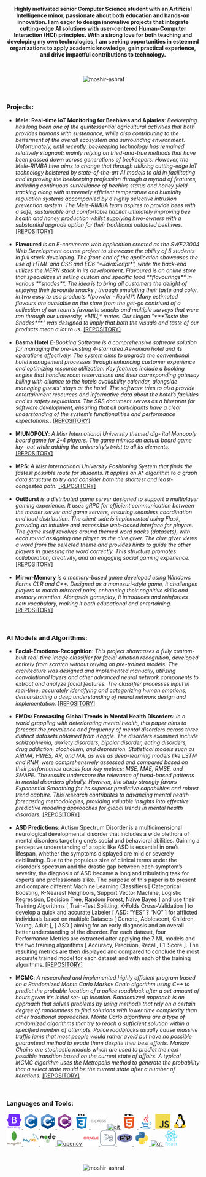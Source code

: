 <strong><p align="center"> Highly motivated senior Computer Science student with an Artificial Intelligence minor, passionate about both education and hands-on innovation.  I am eager to design innovative projects that integrate cutting-edge AI solutions with user-centered Human-Computer Interaction (HCI) principles. With a strong love for both teaching and developing my own technologies, I am seeking opportunities in esteemed organizations to apply academic knowledge, gain practical experience, and drive impactful contributions to technology.
</p></strong>
<br>
<p align='center'>&nbsp;<img align="center" src="https://github-readme-stats.vercel.app/api?username=moshir-ashraf&show_icons=true&locale=en" alt="moshir-ashraf" /></p>
<br>
<h3 align="left">Projects:</h3>
<ul>
   <li>
    <strong>Mele: Real-time IoT Monitoring for Beehives and Apiaries</strong>: <em>Beekeeping has long been one of the quintessential agricultural activities that both provides humans
with sustenance, while also contributing to the betterment of the overall ecosystem and surrounding environment.
Unfortunately, until recently, beekeeping technology has remained relatively stagnant; mainly
relying on tried-and-true methods that have been passed down across generations of beekeepers. However,
the Mele-RIMBA hive aims to change that through utilizing cutting-edge IoT technology bolstered
by state-of-the-art AI models to aid in facilitating and improving the beekeeping profession through a
myriad of features, including continuous surveillance of beehive status and honey yield tracking along
with supremely efficient temperature and humidity regulation systems accompanied by a highly selective
intrusion prevention system. The Mele-RIMBA team aspires to provide bees with a safe, sustainable and
comfortable habitat ultimately improving bee health and honey production whilst supplying hive-owners
with a substantial upgrade option for their traditional outdated beehives.</em>  
    <a href="https://github.com/Quick-AI-for-ORG/Mele-RIMBA" target="_blank">[REPOSITORY]</a>
  </li>
  <br>
  <li>
    <strong>Flavoured </strong> <em> is an E-commerce web application created as the SWE23004 Web Development course project to showcase the ability of 5 students in full stack developing. The front-end of the application showcases the use of HTML and CSS and EC6 "*JavaScript*", while the back-end utilizes the MERN stack in its development.  
Flavoured is an online store that specializes in selling custom and specific food **flavourings** in various **shades**. The idea is to bring all customers the delight of enjoying their favourite snacks ; through emulating their taste and color, in two easy to use products *(powder - liquid)*. Many estimated flavours are available on the store from the get-go contrived of a collection of our team's favourite snacks and multiple surveys that were ran through our university, *MIU,* mates. Our slogan "***Taste the Shades***" was designed to imply that both the visuals and taste of our products mean a lot to us.</em>
    <a href="https://github.com/Web-Development-Project-CSc/V2" target="_blank">[REPOSITORY]</a>
  </li>
  <br>
  <li>
    <strong>Basma Hotel</strong> <em> E-Booking Software is a comprehensive software solution for managing the
pre-existing 4-star rated Aswanian hotel and its operations effectively. The system aims to upgrade
the conventional hotel management processes through enhancing customer experience
and optimizing resource utilization. Key features include a booking engine that handles room
reservations and their corresponding gateway billing with alliance to the hotels availability
calendar, alongside managing guests’ stays at the hotel. The software tries to also provide entertainment
resources and informative data about the hotel’s facilities and its safety regulations.
The SRS document serves as a blueprint for software development, ensuring that all participants
have a clear understanding of the system’s functionalities and performance expectations..</em>  
    <a href="https://github.com/Quick-AI-for-ORG/Basma-Hotel/tree/main" target="_blank">[REPOSITORY]</a>
  </li>
  <br>
  <li>
    <strong>MIUNOPOLY</strong>: <em>A Misr International University themed dig-
ital Monopoly board game for 2-4 players.
The game mimics an actual board game lay-
out while adding the university’s twist to all
its elements.</em>  
    <a href="https://github.com/moshir-ashraf/Monopoly" target="_blank">[REPOSITORY]</a>
  </li>
  <br>
  <li>
    <strong>MPS</strong>: <em> A Misr International University Positioning
System that finds the fastest possible route
for students. It applies an A* algorithm to
a graph data structure to try and consider
both the shortest and least-congested path.</em>  
    <a href="https://github.com/moshir-ashraf/MPS" target="_blank">[REPOSITORY]</a>
  </li>
  <br>
  <li>
    <strong>OutBurst</strong> <em> is a distributed game server designed to support a multiplayer gaming experience. It uses gRPC for efficient communication between the master server and game servers, ensuring seamless coordination and load distribution. The client-side is implemented using Flask, providing an intuitive and accessible web-based interface for players.
The game itself revolves around themed word packs (datasets), with each round assigning one player as the clue giver. The clue giver views a word from the selected theme and provides hints to guide the other players in guessing the word correctly. This structure promotes collaboration, creativity, and an engaging social gaming experience.

</em>  
    <a href="https://github.com/Quick-AI-for-ORG/Distributed" target="_blank">[REPOSITORY]</a>
  </li>
  <br>
   <li>
    <strong>Mirror-Memory</strong> <em> is a memory-based game developed using Windows Forms CLR and C++. Designed as a manesuri-style game, it challenges players to match mirrored pairs, enhancing their cognitive skills and memory retention. Alongside gameplay, it introduces and reinforces new vocabulary, making it both educational and entertaining.</em>  
    <a href="https://github.com/moshir-ashraf/Mirror-Memory" target="_blank">[REPOSITORY]</a>
  </li>
  </ul>
  <br>
  <h3 align="left">AI Models and Algorithms:</h3>
  <ul>
  <li>
    <strong>Facial-Emotions-Recognition</strong>: <em>This project showcases a fully custom-built real-time image classifier for facial emotion recognition, developed entirely from scratch without relying on pre-trained models. The architecture was designed and implemented manually, utilizing convolutional layers and other advanced neural network components to extract and analyze facial features. The classifier processes input in real-time, accurately identifying and categorizing human emotions, demonstrating a deep understanding of neural network design and implementation.</em>  
    <a href="https://github.com/moshir-ashraf/Facial-Emotions" target="_blank">[REPOSITORY]</a>
  </li>
  <br>
  <li>
    <strong>FMDs: Forecasting Global Trends in Mental Health
Disorders</strong>: <em>In a world grappling with deteriorating mental
health, this paper aims to forecast the prevalence and
frequency of mental disorders across three distinct datasets
obtained from Kaggle. The disorders examined include
schizophrenia, anxiety disorders, bipolar
disorder, eating disorders, drug addiction,
alcoholism, and depression. Statistical models
such as ARIMA, HWES, AR, and MA, as well as deep-learning
models like LSTM and RNN, were comprehensively assessed
and compared based on their performance across four key
metrics: MSE, MAE, RMSE, and SMAPE. The results underscore
the relevance of trend-based patterns in mental disorders
globally. However, the study strongly favors Exponential
Smoothing for its superior predictive capabilities and robust
trend capture. This research contributes to advancing mental
health forecasting methodologies, providing valuable insights
into effective predictive modeling approaches for global trends
in mental health disorders.</em>  
    <a href="https://github.com/moshir-ashraf/Forecast-Global-MDs/tree/main" target="_blank">[REPOSITORY]</a>
  </li>
  <br>
  <li>
    <strong>ASD Predictions</strong>: </em>Autism Spectrum Disorder is a multidimensional
neurological developmental disorder that includes a wide
plethora of mental disorders targeting one’s social and behavioral
abilities. Gaining a perceptive understanding of a topic like ASD
is essential in one’s lifespan, whether the symptoms displayed
are mild or severely debilitating. Due to the populous size of
clinical terms under the disorder’s spectrum and the drastic gap
between each symptom’s severity, the diagnosis of ASD became
a long and tribulating task for experts and professionals alike.
The purpose of this paper is to present and compare different
Machine Learning Classifiers [ Categorical Boosting, K-Nearest
Neighbors, Support Vector Machine, Logistic Regression, Decision
Tree, Random Forest, Naïve Bayes ] and use their Training
Algorithms [ Train-Test Splitting, K-Folds Cross-Validation ] to
develop a quick and accurate Labeler [ ASD: “YES” ? “NO”
] for afflicted individuals based on multiple Datasets [ Generic,
Adolescent, Children, Young, Adult ], [ ASD ] aiming for an early
diagnosis and an overall better understanding of the disorder.
For each dataset, four Performance Metrics are extracted after
applying the 7 ML models and the two training algorithms [
Accuracy, Precision, Recall, F1-Score ]. The resulting metrics
are then displayed and compared to conclude the most accurate
trained model for each dataset and with each of the training
algorithms.</em>  
    <a href="https://github.com/MLFor-Autism/Autism-Prediction" target="_blank">[REPOSITORY]</a>
  </li>
  <br>
  <li>
    <strong>MCMC</strong>: <em>A researched and implemented highly efficient
program based on a Randomized Monte Carlo Markov Chain
algorithm using C++ to predict the probable location of a police
roadblock after a set amount of hours given it’s initial set-
up location. Randomized approach is an approach that solves
problems by using methods that rely on a certain degree of
randomness to find solutions with lower time complexity than
other traditional approaches. Monte Carlo algorithms are a type
of randomized algorithms that try to reach a sufficient solution
within a specified number of attempts. Police roadblocks usually
cause massive traffic jams that most people would rather avoid
but have no possible guaranteed method to evade them despite
their best efforts. Markov Chains are stochastic models which are
used to predict the next possible transition based on the current
state of affairs. A typical MCMC algorithm uses the Metropolis
method to generate the probability that a select state would be
the current state after a number of iterations.</em>  
    <a href="https://github.com/MCMC-Algorithm/MCMC" target="_blank">[REPOSITORY]</a>
  </li>
</ul>
<br>
<h3 align="left">Languages and Tools:</h3>
<p align="left"> 
  <a href="https://getbootstrap.com" target="_blank" rel="noreferrer"> 
    <img src="https://raw.githubusercontent.com/devicons/devicon/master/icons/bootstrap/bootstrap-plain-wordmark.svg" alt="bootstrap" width="40" height="40"/> 
  </a> 
  <a href="https://www.cprogramming.com/" target="_blank" rel="noreferrer"> 
    <img src="https://raw.githubusercontent.com/devicons/devicon/master/icons/c/c-original.svg" alt="c" width="40" height="40"/> 
  </a> 
  <a href="https://www.w3schools.com/cpp/" target="_blank" rel="noreferrer"> 
    <img src="https://raw.githubusercontent.com/devicons/devicon/master/icons/cplusplus/cplusplus-original.svg" alt="cplusplus" width="40" height="40"/> 
  </a> 
  <a href="https://www.w3schools.com/cs/" target="_blank" rel="noreferrer"> 
    <img src="https://raw.githubusercontent.com/devicons/devicon/master/icons/csharp/csharp-original.svg" alt="csharp" width="40" height="40"/> 
  </a> 
  <a href="https://www.w3schools.com/css/" target="_blank" rel="noreferrer"> 
    <img src="https://raw.githubusercontent.com/devicons/devicon/master/icons/css3/css3-original-wordmark.svg" alt="css3" width="40" height="40"/> 
  </a> 
  <a href="https://expressjs.com" target="_blank" rel="noreferrer"> 
    <img src="https://raw.githubusercontent.com/devicons/devicon/master/icons/express/express-original-wordmark.svg" alt="express" width="40" height="40"/> 
  </a> 
  <a href="https://git-scm.com/" target="_blank" rel="noreferrer"> 
    <img src="https://www.vectorlogo.zone/logos/git-scm/git-scm-icon.svg" alt="git" width="40" height="40"/> 
  </a> 
  <a href="https://www.w3.org/html/" target="_blank" rel="noreferrer"> 
    <img src="https://raw.githubusercontent.com/devicons/devicon/master/icons/html5/html5-original-wordmark.svg" alt="html5" width="40" height="40"/> 
  </a> 
  <a href="https://www.java.com" target="_blank" rel="noreferrer"> 
    <img src="https://raw.githubusercontent.com/devicons/devicon/master/icons/java/java-original.svg" alt="java" width="40" height="40"/> 
  </a> 
  <a href="https://developer.mozilla.org/en-US/docs/Web/JavaScript" target="_blank" rel="noreferrer"> 
    <img src="https://raw.githubusercontent.com/devicons/devicon/master/icons/javascript/javascript-original.svg" alt="javascript" width="40" height="40"/> 
  </a> 
  <a href="https://www.linux.org/" target="_blank" rel="noreferrer"> 
    <img src="https://raw.githubusercontent.com/devicons/devicon/master/icons/linux/linux-original.svg" alt="linux" width="40" height="40"/> 
  </a> 
  <a href="https://www.mongodb.com/" target="_blank" rel="noreferrer"> 
    <img src="https://raw.githubusercontent.com/devicons/devicon/master/icons/mongodb/mongodb-original-wordmark.svg" alt="mongodb" width="40" height="40"/> 
  </a> 
  <a href="https://www.mysql.com/" target="_blank" rel="noreferrer"> 
    <img src="https://raw.githubusercontent.com/devicons/devicon/master/icons/mysql/mysql-original-wordmark.svg" alt="mysql" width="40" height="40"/> 
  </a> 
  <a href="https://nodejs.org" target="_blank" rel="noreferrer"> 
    <img src="https://raw.githubusercontent.com/devicons/devicon/master/icons/nodejs/nodejs-original-wordmark.svg" alt="nodejs" width="40" height="40"/> 
  </a> 
  <a href="https://opencv.org/" target="_blank" rel="noreferrer"> 
    <img src="https://www.vectorlogo.zone/logos/opencv/opencv-icon.svg" alt="opencv" width="40" height="40"/> 
  </a> 
  <a href="https://www.oracle.com/" target="_blank" rel="noreferrer"> 
    <img src="https://raw.githubusercontent.com/devicons/devicon/master/icons/oracle/oracle-original.svg" alt="oracle" width="40" height="40"/> 
  </a> 
  <a href="https://www.photoshop.com/en" target="_blank" rel="noreferrer"> 
    <img src="https://raw.githubusercontent.com/devicons/devicon/master/icons/photoshop/photoshop-line.svg" alt="photoshop" width="40" height="40"/> 
  </a> 
  <a href="https://www.php.net" target="_blank" rel="noreferrer"> 
    <img src="https://raw.githubusercontent.com/devicons/devicon/master/icons/php/php-original.svg" alt="php" width="40" height="40"/> 
  </a> 
  <a href="https://www.python.org" target="_blank" rel="noreferrer"> 
    <img src="https://raw.githubusercontent.com/devicons/devicon/master/icons/python/python-original.svg" alt="python" width="40" height="40"/> 
  </a> 
  <a href="https://www.qt.io/" target="_blank" rel="noreferrer"> 
    <img src="https://upload.wikimedia.org/wikipedia/commons/0/0b/Qt_logo_2016.svg" alt="qt" width="40" height="40"/> 
  </a> 
  <a href="https://reactjs.org/" target="_blank" rel="noreferrer"> 
    <img src="https://raw.githubusercontent.com/devicons/devicon/master/icons/react/react-original-wordmark.svg" alt="react" width="40" height="40"/> 
  </a> 
</p>
<br>
<p align='center'>&nbsp;<img align="center" src="https://github-readme-stats.vercel.app/api/top-langs?username=moshir-ashraf&show_icons=true&locale=en&layout=compact" alt="moshir-ashraf" /></p>

